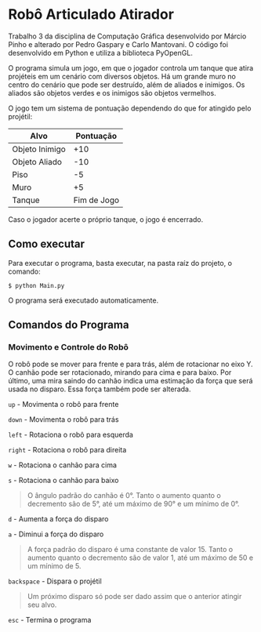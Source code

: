 # Robô Articulado Atirador

Trabalho 3 da disciplina de Computação Gráfica desenvolvido por Márcio Pinho e alterado por Pedro Gaspary e Carlo Mantovani. O código foi desenvolvido em Python e utiliza a biblioteca PyOpenGL.

O programa simula um jogo, em que o jogador controla um tanque que atira projéteis em um cenário com diversos objetos. Há um grande muro no centro do cenário que pode ser destruído, além de aliados e inimigos. Os aliados são objetos verdes e os inimigos são objetos vermelhos.

O jogo tem um sistema de pontuação dependendo do que for atingido pelo projétil:

| Alvo           	| Pontuação   	|
|----------------	|-------------	|
| Objeto Inimigo 	| +10         	|
| Objeto Aliado  	| -10         	|
| Piso           	| -5          	|
| Muro           	| +5          	|
| Tanque         	| Fim de Jogo 	|

Caso o jogador acerte o próprio tanque, o jogo é encerrado.

## Como executar

Para executar o programa, basta executar, na pasta raíz do projeto, o comando:

    $ python Main.py

O programa será executado automaticamente.  

## Comandos do Programa

### Movimento e Controle do Robô 


O robô pode se mover para frente e para trás, além de rotacionar no eixo Y. O canhão pode ser rotacionado, mirando para cima e para baixo. Por último, uma mira saindo do canhão indica uma estimação da força que será usada no disparo. Essa força também pode ser alterada.
  

`up` - Movimenta o robô para frente

  
`down` - Movimenta o robô para trás

  
`left` - Rotaciona o robô para esquerda

  
`right` - Rotaciona o robô para direita
  

`w` - Rotaciona o canhão para cima

`s` - Rotaciona o canhão para baixo

> O ângulo padrão do canhão é 0°. Tanto o aumento quanto o decremento são  de 5°, até um máximo de 90° e um mínimo de 0°.

`d` - Aumenta a força do disparo

`a` - Diminui a força do disparo

> A força padrão do disparo é uma constante de valor 15. Tanto o aumento quanto o decremento são  de valor 1, até um máximo de 50 e um mínimo de 5.
    
`backspace` - Dispara o projétil

> Um próximo disparo só pode ser dado assim que o anterior atingir seu alvo.

`esc` - Termina o programa
